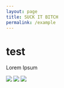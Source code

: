 ```yaml
---
layout: page
title: SUCK IT BITCH
permalink: /example
---
```


# test

Lorem Ipsum

![](http://placekitten.com/g/300/300)
![](http://placekitten.com/g/300/300)
![](http://placekitten.com/g/300/300)

